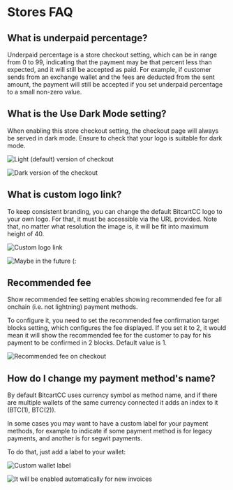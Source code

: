 # Stores FAQ

## What is underpaid percentage?

Underpaid percentage is a store checkout setting, which can be in range from 0 to 99, indicating that the payment may be that percent less than expected, and it will still be accepted as paid. For example, if customer sends from an exchange wallet and the fees are deducted from the sent amount, the payment will still be accepted if you set underpaid percentage to a small non-zero value.

## What is the Use Dark Mode setting?

When enabling this store checkout setting, the checkout page will always be served in dark mode. Ensure to check that your logo is suitable for dark mode. 

![Light \(default\) version of checkout](../../.gitbook/assets/checkout_light.png)

![Dark version of the checkout](../../.gitbook/assets/checkout_dark.png)

## What is custom logo link?

To keep consistent branding, you can change the default BitcartCC logo to your own logo. For that, it must be accessible via the URL provided. Note that, no matter what resolution the image is, it will be fit into maximum height of 40.

![Custom logo link](../../.gitbook/assets/custom_logo.png)

![Maybe in the future \(:](../../.gitbook/assets/custom_logo_checkout.png)

## Recommended fee

Show recommended fee setting enables showing recommended fee for all onchain \(i.e. not lightning\) payment methods. 

To configure it, you need to set the recommended fee confirmation target blocks setting, which configures the fee displayed. If you set it to 2, it would mean it will show the recommended fee for the customer to pay for his payment to be confirmed in 2 blocks. Default value is 1.

![Recommended fee on checkout](../../.gitbook/assets/recommended_fee.png)

## How do I change my payment method's name?

By default BitcartCC uses currency symbol as method name, and if there are multiple wallets of the same currency connected it adds an index to it \(BTC\(1\), BTC\(2\)\).

In some cases you may want to have a custom label for your payment methods, for example to indicate if some payment method is for legacy payments, and another is for segwit payments.

To do that, just add a label to your wallet:

![Custom wallet label](../../.gitbook/assets/wallet_label.png)

![It will be enabled automatically for new invoices](../../.gitbook/assets/custom_label_checkout.png)

